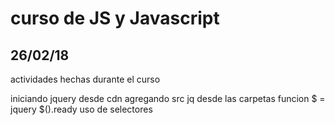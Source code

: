 <h1>curso de JS y Javascript</h1>
<h2>26/02/18</h2>
actividades hechas durante el curso

iniciando jquery desde cdn
agregando src jq desde las carpetas
funcion $ = jquery
$().ready
uso de selectores
